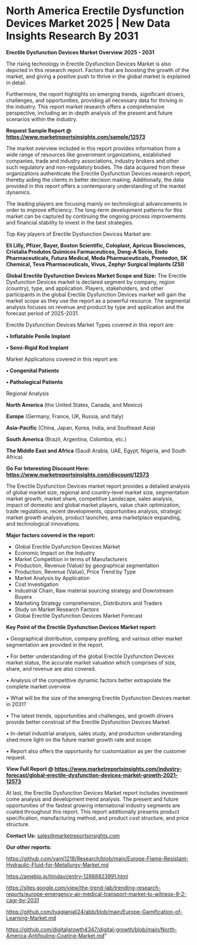  # North America Erectile Dysfunction Devices Market 2025 | New Data Insights Research By 2031

<Strong> Erectile Dysfunction Devices Market Overview 2025 - 2031</strong>

The rising technology in Erectile Dysfunction Devices Market is also depicted in this research report. Factors that are boosting the growth of the market, and giving a positive push to thrive in the global market is explained in detail.

Furthermore, the report highlights on emerging trends, significant drivers, challenges, and opportunities, providing all necessary data for thriving in the industry. This report market research offers a comprehensive perspective, including an in-depth analysis of the present and future scenarios within the industry.

<strong>Request Sample Report @ <a href=https://www.marketreportsinsights.com/sample/12573>https://www.marketreportsinsights.com/sample/12573</a></strong>

The market overview included in this report provides information from a wide range of resources like government organizations, established companies, trade and industry associations, industry brokers and other such regulatory and non-regulatory bodies. The data acquired from these organizations authenticate the Erectile Dysfunction Devices research report, thereby aiding the clients in better decision making. Additionally, the data provided in this report offers a contemporary understanding of the market dynamics.

The leading players are focusing mainly on technological advancements in order to improve efficiency. The long-term development patterns for this market can be captured by continuing the ongoing process improvements and financial stability to invest in the best strategies.

Top Key players of Erectile Dysfunction Devices Market are:

<strong>Eli Lilly, Pfizer, Bayer, Boston Scientific, Coloplast, Apricus Biosciences, Cristalia Produtos Quimicos Farmaceuticos, Dong-A Socio, Endo Pharmaceuticals, Futura Medical, Meda Pharmaceuticals, Promedon, SK Chemical, Teva Pharmaceuticals, Vivus, Zephyr Surgical Implants (ZSI)</strong>

<strong><b>Global Erectile Dysfunction Devices Market Scope and Size:</b></strong>
The Erectile Dysfunction Devices market is declared segment by company, region (country), type, and application. Players, stakeholders, and other participants in the global Erectile Dysfunction Devices market will gain the market scope as they use the report as a powerful resource. The segmental analysis focuses on revenue and product by type and application and the forecast period of 2025-2031.

Erectile Dysfunction Devices Market Types covered in this report are:

<strong>• Inflatable Penile Implant

• Semi-Rigid Rod Implant</strong>

Market Applications covered in this report are:

<strong>• Congenital Patients

• Pathological Patients</strong> 

Regional Analysis

<strong>North America</strong> (the United States, Canada, and Mexico)

<strong>Europe</strong> (Germany, France, UK, Russia, and Italy)

<strong>Asia-Pacific</strong> (China, Japan, Korea, India, and Southeast Asia)

<strong>South America</strong> (Brazil, Argentina, Colombia, etc.)

<strong>The Middle East and Africa</strong> (Saudi Arabia, UAE, Egypt, Nigeria, and South Africa)

<strong>Go For Interesting Discount Here: <a href=https://www.marketreportsinsights.com/discount/12573>https://www.marketreportsinsights.com/discount/12573</a></strong>

The Erectile Dysfunction Devices market report provides a detailed analysis of global market size, regional and country-level market size, segmentation market growth, market share, competitive Landscape, sales analysis, impact of domestic and global market players, value chain optimization, trade regulations, recent developments, opportunities analysis, strategic market growth analysis, product launches, area marketplace expanding, and technological innovations.

<strong><b>Major factors covered in the report:</b></strong>
<ul>
  <li>Global Erectile Dysfunction Devices Market </li>
  <li>Economic Impact on the Industry</li>
  <li>Market Competition in terms of Manufacturers</li>
  <li>Production, Revenue (Value) by geographical segmentation</li>
  <li>Production, Revenue (Value), Price Trend by Type</li>
  <li>Market Analysis by Application</li>
  <li>Cost Investigation</li>
  <li>Industrial Chain, Raw material sourcing strategy and Downstream Buyers</li>
  <li>Marketing Strategy comprehension, Distributors and Traders</li>
  <li>Study on Market Research Factors</li>
  <li>Global Erectile Dysfunction Devices Market Forecast</li>
</ul>

<strong><b>Key Point of the Erectile Dysfunction Devices Market report:</b></strong>

• Geographical distribution, company profiling, and various other market segmentation are provided in the report.

• For better understanding of the global Erectile Dysfunction Devices market status, the accurate market valuation which comprises of size, share, and revenue are also covered.

• Analysis of the competitive dynamic factors better extrapolate the complete market overview

• What will be the size of the emerging Erectile Dysfunction Devices market in 2031?

• The latest trends, opportunities and challenges, and growth drivers provide better construal of the Erectile Dysfunction Devices Market.

• In-detail industrial analysis, sales study, and production understanding shed more light on the future market growth rate and scope.

• Report also offers the opportunity for customization as per the customer request.

<strong><b>View Full Report @ <a href=https://www.marketreportsinsights.com/industry-forecast/global-erectile-dysfunction-devices-market-growth-2021-12573>https://www.marketreportsinsights.com/industry-forecast/global-erectile-dysfunction-devices-market-growth-2021-12573</a></b></strong>


At last, the Erectile Dysfunction Devices Market report includes investment come analysis and development trend analysis. The present and future opportunities of the fastest growing international industry segments are coated throughout this report. This report additionally presents product specification, manufacturing method, and product cost structure, and price structure.

<strong>Contact Us:</strong>
sales@marketreportsinsights.com

<strong>Our other reports:</strong>

<a href=https://github.com/yami1218/Research/blob/main/Europe-Flame-Resistant-Hydraulic-Fluid-for-Metallurgy-Market.md>https://github.com/yami1218/Research/blob/main/Europe-Flame-Resistant-Hydraulic-Fluid-for-Metallurgy-Market.md</a>

<a href=https://ameblo.jp/hindavi/entry-12888823991.html>https://ameblo.jp/hindavi/entry-12888823991.html</a>

<a href=https://sites.google.com/view/the-trend-lab/trending-research-reports/europe-emergency-air-medical-transport-market-to-witness-9-2-cagr-by-2031>https://sites.google.com/view/the-trend-lab/trending-research-reports/europe-emergency-air-medical-transport-market-to-witness-9-2-cagr-by-2031</a>

<a href=https://github.com/tyagianjali24/abb/blob/main/Europe-Gamification-of-Learning-Market.md>https://github.com/tyagianjali24/abb/blob/main/Europe-Gamification-of-Learning-Market.md</a>

<a href=https://github.com/digitalgrowth4347/digital-growth/blob/main/North-America-Antifouling-Coating-Market.md>https://github.com/digitalgrowth4347/digital-growth/blob/main/North-America-Antifouling-Coating-Market.md</a>"
